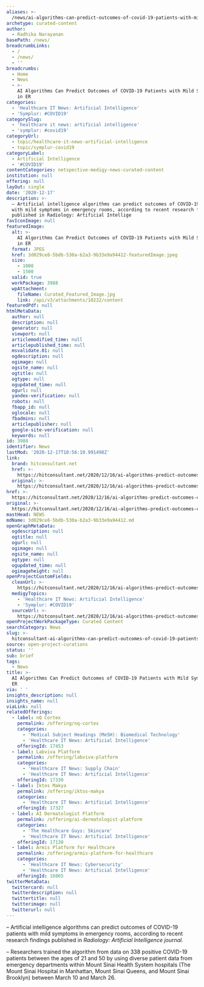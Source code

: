 ```yaml
---
aliases: >-
  /news/ai-algorithms-can-predict-outcomes-of-covid-19-patients-with-mild-symptoms-in-er
archetype: curated-content
author:
  - Radhika Narayanan
basePath: /news/
breadcrumbLinks:
  - /
  - /news/
  - ''
breadcrumbs:
  - Home
  - News
  - >-
    AI Algorithms Can Predict Outcomes of COVID-19 Patients with Mild Symptoms
    in ER
categories:
  - 'Healthcare IT News: Artificial Intelligence'
  - 'Symplur: #COVID19'
categorySlug:
  - 'healthcare it news: artificial intelligence'
  - 'symplur: #covid19'
categoryUrl:
  - topic/healthcare-it-news-artificial-intelligence
  - topic/symplur-covid19
categoryLabel:
  - Artificial Intelligence
  - '#COVID19'
contentCategories: netspective-medigy-news-curated-content
institution: null
offering: null
layOut: single
date: '2020-12-17'
description: >-
  – Artificial intelligence algorithms can predict outcomes of COVID-19 patients
  with mild symptoms in emergency rooms, according to recent research findings
  published in Radiology: Artificial Intellige
favIconImage: null
featuredImage:
  alt: >-
    AI Algorithms Can Predict Outcomes of COVID-19 Patients with Mild Symptoms
    in ER
  format: JPEG
  href: 3d029ce8-5bdb-530a-b2a3-9b33e9a94412-featuredImage.jpeg
  size:
    - 1000
    - 1500
  valid: true
  workPackage: 3988
  wpAttachment:
    fileName: Curated_Featured_Image.jpg
    link: /api/v3/attachments/10232/content
featuredPdf: null
htmlMetaData:
  author: null
  description: null
  generator: null
  viewport: null
  articlemodified_time: null
  articlepublished_time: null
  msvalidate.01: null
  ogdescription: null
  ogimage: null
  ogsite_name: null
  ogtitle: null
  ogtype: null
  ogupdated_time: null
  ogurl: null
  yandex-verification: null
  robots: null
  fbapp_id: null
  oglocale: null
  fbadmins: null
  articlepublisher: null
  google-site-verification: null
  keywords: null
id: 3988
identifier: News
lastMod: '2020-12-17T10:56:10.991498Z'
link:
  brand: hitconsultant.net
  href: >-
    https://hitconsultant.net/2020/12/16/ai-algorithms-predict-outcomes-covid-19-patients/#.X9syQdj7RPY
  original: >-
    https://hitconsultant.net/2020/12/16/ai-algorithms-predict-outcomes-covid-19-patients/#.X9syQdj7RPY
href: >-
  https://hitconsultant.net/2020/12/16/ai-algorithms-predict-outcomes-covid-19-patients/#.X9syQdj7RPY
original: >-
  https://hitconsultant.net/2020/12/16/ai-algorithms-predict-outcomes-covid-19-patients/#.X9syQdj7RPY
mastHead: NEWS
mdName: 3d029ce8-5bdb-530a-b2a3-9b33e9a94412.md
openGraphMetaData:
  ogdescription: null
  ogtitle: null
  ogurl: null
  ogimage: null
  ogsite_name: null
  ogtype: null
  ogupdated_time: null
  ogimageheight: null
openProjectCustomFields:
  cleanUrl: >-
    https://hitconsultant.net/2020/12/16/ai-algorithms-predict-outcomes-covid-19-patients/#.X9syQdj7RPY
  medigyTopics:
    - 'Healthcare IT News: Artificial Intelligence'
    - 'Symplur: #COVID19'
  sourceUrl: >-
    https://hitconsultant.net/2020/12/16/ai-algorithms-predict-outcomes-covid-19-patients/#.X9syQdj7RPY
openProjectWorkPackageType: Curated Content
searchCategory: News
slug: >-
  hitconsultant-ai-algorithms-can-predict-outcomes-of-covid-19-patients-with-mild-symptoms-in-er
source: open-project-curations
status: ''
sub: brief
tags:
  - News
title: >-
  AI Algorithms Can Predict Outcomes of COVID-19 Patients with Mild Symptoms in
  ER
via: ' '
insights_description: null
insights_name: null
viaLink: null
relatedOfferings:
  - label: nQ Cortex
    permalink: /offering/nq-cortex
    categories:
      - 'Medical Subject Headings (MeSH): Biomedical Technology'
      - 'Healthcare IT News: Artificial Intelligence'
    offeringId: 17453
  - label: Labviva Platform
    permalink: /offering/labviva-platform
    categories:
      - 'Healthcare IT News: Supply Chain'
      - 'Healthcare IT News: Artificial Intelligence'
    offeringId: 17330
  - label: Iktos Makya
    permalink: /offering/iktos-makya
    categories:
      - 'Healthcare IT News: Artificial Intelligence'
    offeringId: 17327
  - label: AI Dermatologist Platform
    permalink: /offering/ai-dermatologist-platform
    categories:
      - 'The Healthcare Guys: Skincare'
      - 'Healthcare IT News: Artificial Intelligence'
    offeringId: 17130
  - label: Armis Platform for Healthcare
    permalink: /offering/armis-platform-for-healthcare
    categories:
      - 'Healthcare IT News: Cybersecurity'
      - 'Healthcare IT News: Artificial Intelligence'
    offeringId: 16865
twitterMetaData:
  twittercard: null
  twitterdescription: null
  twittertitle: null
  twitterimage: null
  twitterurl: null
---
```

<p>– Artificial intelligence algorithms can predict outcomes of COVID-19 patients with mild symptoms in emergency rooms, according to recent research findings published in <i>Radiology: Artificial Intelligence journal.</i></p><p>– Researchers trained the algorithm from data on 338 positive COVID-19 patients between the ages of 21 and 50 by using diverse patient data from emergency departments within Mount Sinai Health System hospitals (The Mount Sinai Hospital in Manhattan, Mount Sinai Queens, and Mount Sinai Brooklyn) between March 10 and March 26.</p>
